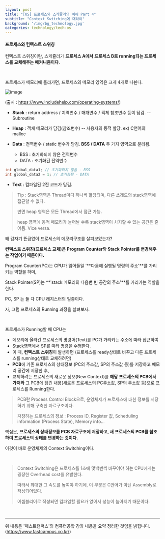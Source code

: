 ```yaml
---
layout: post
title: "[OS] 프로세스와 스케쥴러의 이해 Part 4"
subtitle: "Context Switching에 대하여"
background: '/img/bg_technology.jpg'
categories: technology/tech-os
---
```


#### 프로세스와 컨텍스트 스위칭

컨텍스트 스위칭이란, 스케쥴러가 **프로세스 A에서 프로세스 B로 running되는 프로세스를 교체해주는 메커니즘이다.**

<br>

프로세스가 메모리에 올라가면, 프로세스의 메모리 영역은 크게 4개로 나뉜다.

![image](https://www.includehelp.com/operating-systems/images/memory-layout-of-a-process-1.jpg)

(출처 : https://www.includehelp.com/operating-systems/)

- **Stack** : return address / 지역변수 / 매개변수 / 객체 참조변수 등이 담김. -- Subroutine

- **Heap** : 객체 메모리가 담김(참조변수) -- 사용자의 동적 할당. ex) C언어의 malloc

- **Data** : 전역변수 / static 변수가 담김. **BSS / DATA**  두 가지 영역으로 분리됨.
  - BSS : 초기화되지 않은 전역변수
  - DATA : 초기화된 전역변수

```c
int global_data1; // 초기화되지 않음 - BSS
int global_data2 = 1; // 초기화됨 - DATA
```

- **Text** : 컴파일된 2진 코드가 담김.

>  Tip : Stack영역은 Thread마다 하나씩 할당되며, 다른 쓰레드의 stack영역에 접근할 수 없다.
>
> 반면 heap 영역은 모든 Thread에서 접근 가능.
>
> heap 영역에 동적 메모리가 늘어날 수록 stack영역이 차지할 수 있는 공간은 줄어듬. Vice versa.

왜 갑자기 뜬금없이 프로세스의 메모리구조를 살펴보았는가?

**컨텍스트 스위칭(프로세스 교체)은 Program Counter와 Stack Pointer를 변경해주는 작업이기 때문이다.**

Program Counter(PC)는 CPU가 읽어들일 '**다음에 실행될 명령의 주소'**를 가리키는 역할을 하며,

Stack Pointer(SP)는 **'stack 메모리의 다음번 빈 공간의 주소'**를 가리키는 역할을 한다.

PC, SP 는 둘 다 CPU 레지스터의 일종이다.

자, 그럼 프로세스의 Running 과정을 살펴보자.

<br>

프로세스가 Running할 때 CPU는

- 메모리에 올라간 프로세스의 명령어(Text)를 PC가 가리키는 주소에 따라 접근하여
- Stack영역에서 SP를 따라 명령을 수행한다.
- 이 때, **컨텍스트 스위칭**이 발생하면 (프로세스를 ready상태로 바꾸고 다른 프로세스를 running상태로 교체하려면)
- **PCB**에 기존 프로세스의 상태정보 (PC의 주소값, SP의 주소값 등)를 저장하고 메모리 공간에 저장한 후,
- 교체하려는 프로세스의 새로운 정보(New Context)를 **해당 프로세스의 PCB에서 가져와** 그 PCB에 담긴 내용(새로운 프로세스의 PC주소값, SP의 주소값 등)으로 프로세스를 Running한다.

> PCB란 Process Control Block으로, 운영체제가 프로세스에 대한 정보를 저장하기 위해 구축한 자료구조이다.
>
> 저장하는 프로세스의 정보 : Process ID, Register 값, Scheduling information (Process State), Memory info...

핵심은, **프로세스의 상태정보를 PCB 자료구조에 저장하고, 새 프로세스의 PCB를 참조하여 프로세스의 상태를 변경하는 것이다.**

이것이 바로 운영체제의 Context Switching이다.

<br>

> Context Switching은 프로세스를 1초에 몇백번씩 바꾸어야 하는 CPU에게는 굉장한 Overhead cost를 유발한다.
>
> 따라서 최대한 그 속도를 높여야 하기에, 이 부분은 C언어가 아닌 Assembly로 작성되어있다.
>
> 어셈블리어로 작성되면 컴파일할 필요가 없어서 성능이 높아지기 때문이다.
> 
<br>

---
위 내용은 '패스트캠퍼스'의 컴퓨터공학 강좌 내용을 요약 정리한 것임을 밝힙니다.
(https://www.fastcampus.co.kr/)